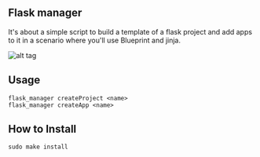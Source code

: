 ## Flask manager
It's about a simple script to build a template of a flask project
and add apps to it in a scenario where you'll use Blueprint and
jinja.

![alt tag](https://cloud.githubusercontent.com/assets/476400/25012591/4ee34c18-2047-11e7-89dd-490e27dfd4f7.png)

## Usage
	flask_manager createProject <name>
	flask_manager createApp <name>


## How to Install
	sudo make install
